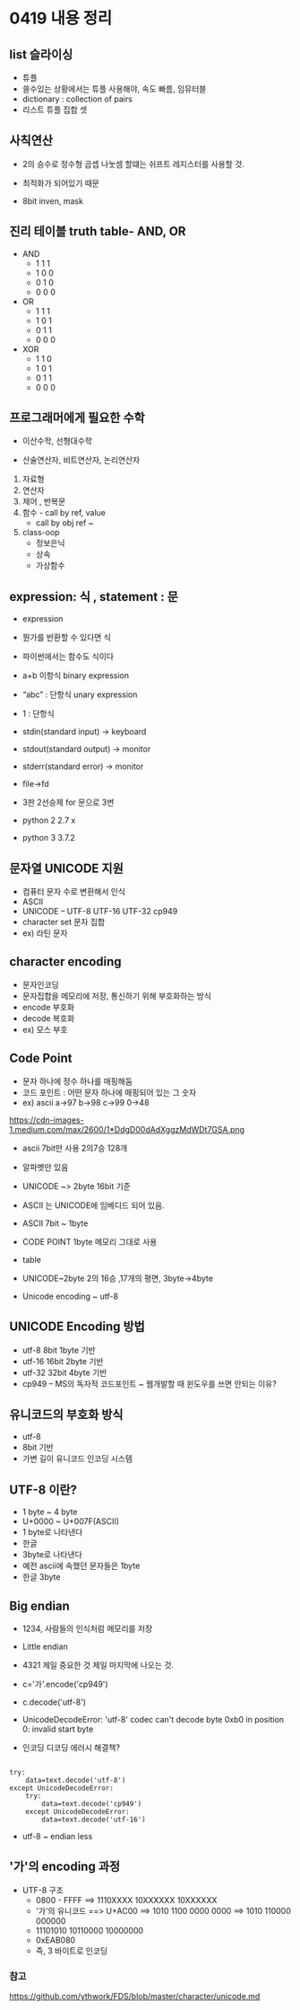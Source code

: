 # 0419 내용 정리

## list 슬라이싱
- 튜플
- 쓸수있는 상황에서는 튜플 사용해야, 속도 빠름, 임뮤터블
- dictionary : collection of pairs
- 리스트 튜플 집합 셋

## 사칙연산
- 2의 승수로 정수형 곱셉 나눗셈 할떄는 쉬프트 레지스터를 사용할 것.
- 최적화가 되어있기 때문

- 8bit inven, mask

## 진리 테이블 truth table- AND, OR
- AND
  - 1 1 1
  - 1 0 0
  - 0 1 0
  - 0 0 0
- OR
  - 1 1 1
  - 1 0 1 
  - 0 1 1 
  - 0 0 0 
- XOR
  - 1 1 0
  - 1 0 1
  - 0 1 1
  - 0 0 0

## 프로그래머에게 필요한 수학
- 이산수학, 선형대수학

- 산술연산자, 비트연산자, 논리연산자

1. 자료형
2. 연산자
3. 제어 , 반복문
4. 함수 - call by ref, value
    - call by obj ref ~ 
5. class-oop
    - 정보은닉
    - 상속
    - 가상함수

## expression: 식 , statement : 문
- expression
- 뭔가를 반환할 수 있다면 식
- 파이썬에서는 함수도 식이다
- a+b 이항식 binary expression
- “abc” : 단항식 unary expression
- 1 : 단항식

- stdin(standard input) -> keyboard
- stdout(standard output) -> monitor
- stderr(standard error) -> monitor
- file->fd

- 3판 2선승제 for 문으로 3번

- python 2 2.7 x
- python 3 3.7.2

## 문자열 UNICODE 지원
- 컴퓨터 문자 수로 변환해서 인식
- ASCII
- UNICODE – UTF-8 UTF-16 UTF-32 cp949
- character set 문자 집합
- ex) 라틴 문자

## character encoding
- 문자인코딩
- 문자집합을 메모리에 저장, 통신하기 위해 부호화하는 방식
- encode 부호화
- decode 복호화
- ex) 모스 부호

## Code Point
- 문자 하나에 정수 하나를 매핑해둠
- 코드 포인트 : 어떤 문자 하나에 매핑되어 있는 그 숫자
- ex) ascii a->97 b->98 c->99 0->48

<https://cdn-images-1.medium.com/max/2600/1*DdgD00dAdXggzMdWDt7GSA.png>

- ascii 7bit만 사용 2의7승 128개
- 알파벳만 있음
- UNICODE ~> 2byte 16bit 기준
- ASCII 는 UNICODE에 임베디드 되어 있음.

- ASCII 7bit ~ 1byte
- CODE POINT 1byte 메모리 그대로 사용

- table
- UNICODE~2byte 2의 16승 ,17개의 평면, 3byte->4byte
- Unicode encoding ~ utf-8

## UNICODE Encoding 방법
- utf-8 8bit 1byte 기반
- utf-16 16bit 2byte 기반
- utf-32 32bit 4byte 기반
- cp949 – MS의 독자적 코드포인트 ~ 웹개발할 때 윈도우를 쓰면 안되는 이유?

## 유니코드의 부호화 방식
- utf-8
- 8bit 기반
- 가변 길이 유니코드 인코딩 시스템

## UTF-8 이란?
- 1 byte ~ 4 byte
- U+0000 ~ U+007F(ASCII)
- 1 byte로 나타낸다
- 한글
- 3byte로 나타낸다
- 예전 ascii에 속했던 문자들은 1byte
- 한글 3byte

## Big endian
- 1234, 사람들의 인식처럼 메모리를 저장
- Little endian	
- 4321 제일 중요한 것 제일 마지막에 나오는 것.

- c='가'.encode('cp949')	
- c.decode('utf-8') 
- UnicodeDecodeError: 'utf-8' codec can't decode byte 0xb0 in position 0: invalid start byte

- 인코딩 디코딩 에러시 해결책?

```

try:
    data=text.decode('utf-8')
except UnicodeDecodeError:
    try: 
        data=text.decode('cp949')
    except UnicodeDecodeError:
        data=text.decode('utf-16')

```

- utf-8 ~ endian less

## '가'의 encoding 과정
- UTF-8 구조
  - 0800 - FFFF ==> 1110XXXX 10XXXXXX 10XXXXXX
  - '가'의 유니코드 ==> U+AC00 ==> 1010 1100 0000 0000 ==> 1010 110000 000000
  - 11101010 10110000 10000000
  - 0xEAB080
  - 즉, 3 바이트로 인코딩

### 참고
<https://github.com/ythwork/FDS/blob/master/character/unicode.md>

